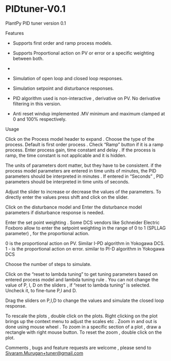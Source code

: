 # PIDtuner-V0.1

PlantPy PID tuner version 0.1

Features

- Supports  first order  and ramp process models.

- Supports Proportional action on PV or  error  or a specific weighting between both.
- 
- Simulation of  open loop and closed loop responses.

- Simulation setpoint and disturbance responses.

- PID algorithm used is  non-interactive , derivative on PV. No derivative filtering in this version.

- Anti reset windup implemented .MV minimum and maximum clamped at 0 and 100% respectively.

Usage

Click on the Process model header to expand . Choose the type of the process. Default is first order process . Check “Ramp” button if it is a ramp process. 
Enter process gain, time constant and delay . If the process is ramp, the time constant is not applicable and it is hidden. 

The units of parameters dont matter, but they have to be consistent.  if the process model parameters are entered in time units of minutes, the PID parameters should be interpreted in minutes . If entered in “Seconds” , PID parameters should be interpreted in time units of seconds.

 Adjust the slider to increase or decrease the values of the parameters. To directly enter the values press  shift and click on the slider. 
 
Click on the disturbance model and Enter the disturbance model parameters if disturbance response is needed.

Enter the set point weighting .  Some DCS vendors  like Schneider Electric  Foxboro allow to enter the setpoint weighting  in the range of 0 to 1 (SPLLAG parameter) , for the proportional action. 

0  is the  proportional action on PV. Similar I-PD algorithm in Yokogawa DCS.  
1 - is the proportional action  on error.  similar to PI-D algorithm in Yokogawa DCS

Choose the number of steps to simulate.

Click on the “reset to lambda tuning”  to get tuning parameters based on entered process model and lambda tuning rule . You can not change the value of P, I, D on the sliders  , if “reset to lambda tuning” is selected. Uncheck it, to  fine-tune P,I and D.

Drag the sliders on P,I,D to change the values and simulate the closed loop response. 

To rescale the plots , double click on the plots. Right clicking on the plot brings up the context menu to adjust the scales etc . Zoom in and out is done using mouse wheel . To zoom in a specific section of a plot , draw a  rectangle with right mouse button. To reset the zoom , double click on the plot.



Comments ,  bugs and feature requests   are welcome , please send to  Sivaram.Murugan+tuner@gmail.com 
